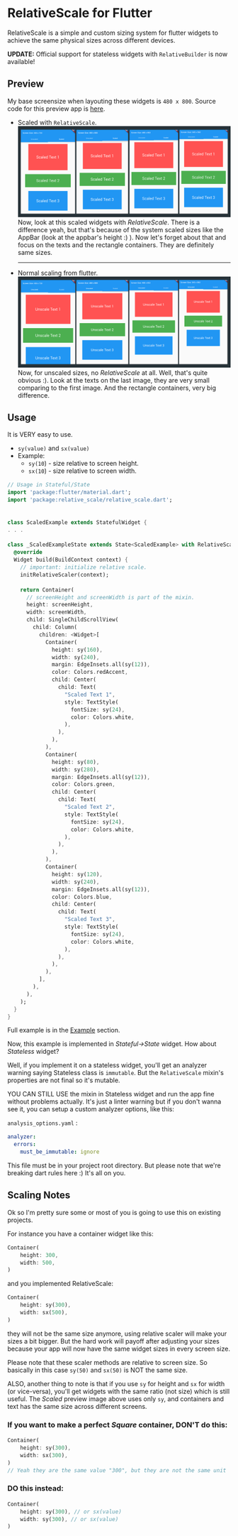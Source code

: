 # RelativeScale for Flutter

RelativeScale is a simple and custom sizing system for flutter widgets to achieve the same physical sizes across different devices.

**UPDATE:** Official support for stateless widgets with `RelativeBuilder` is now available!

## Preview

My base screensize when layouting these widgets is `480 x 800`. Source code for this preview app is [here](https://github.com/xamantra/flutter_relative_scale_example).

- Scaled with `RelativeScale`.
![Scaled](./preview/scaled.png)
Now, look at this scaled widgets with _RelativeScale_. There is a difference yeah, but that's because of the system scaled sizes like the AppBar (look at the appbar's height :) ). Now let's forget about that and focus on the texts and the rectangle containers. They are definitely same sizes.
  <hr>

- Normal scaling from flutter.
  ![Unscaled](./preview/unscaled.png)
  Now, for unscaled sizes, no _RelativeScale_ at all. Well, that's quite obvious :). Look at the texts on the last image, they are very small comparing to the first image. And the rectangle containers, very big difference.

## Usage

It is VERY easy to use.

- `sy(value)` and `sx(value)`
- Example:
  - `sy(10`) - size relative to screen height.
  - `sx(10`) - size relative to screen width.

```Dart
// Usage in Stateful/State
import 'package:flutter/material.dart';
import 'package:relative_scale/relative_scale.dart';


class ScaledExample extends StatefulWidget {
. . .

class _ScaledExampleState extends State<ScaledExample> with RelativeScale {
  @override
  Widget build(BuildContext context) {
    // important: initialize relative scale.
    initRelativeScaler(context);

    return Container(
      // screenHeight and screenWidth is part of the mixin.
      height: screenHeight,
      width: screenWidth,
      child: SingleChildScrollView(
        child: Column(
          children: <Widget>[
            Container(
              height: sy(160),
              width: sy(240),
              margin: EdgeInsets.all(sy(12)),
              color: Colors.redAccent,
              child: Center(
                child: Text(
                  "Scaled Text 1",
                  style: TextStyle(
                    fontSize: sy(24),
                    color: Colors.white,
                  ),
                ),
              ),
            ),
            Container(
              height: sy(80),
              width: sy(280),
              margin: EdgeInsets.all(sy(12)),
              color: Colors.green,
              child: Center(
                child: Text(
                  "Scaled Text 2",
                  style: TextStyle(
                    fontSize: sy(24),
                    color: Colors.white,
                  ),
                ),
              ),
            ),
            Container(
              height: sy(120),
              width: sy(240),
              margin: EdgeInsets.all(sy(12)),
              color: Colors.blue,
              child: Center(
                child: Text(
                  "Scaled Text 3",
                  style: TextStyle(
                    fontSize: sy(24),
                    color: Colors.white,
                  ),
                ),
              ),
            ),
          ],
        ),
      ),
    );
  }
}

```

Full example is in the [Example](https://pub.dev/packages/relative_scale#-example-tab-) section.

Now, this example is implemented in _Stateful->State_ widget. How about _Stateless_ widget?

Well, if you implement it on a stateless widget, you'll get an analyzer warning saying Stateless class is `immutable`. But the `RelativeScale` mixin's properties are not final so it's mutable.

YOU CAN STILL USE the mixin in Stateless widget and run the app fine without problems actually.
It's just a linter warning but if you don't wanna see it, you can setup a custom analyzer options, like this:

`analysis_options.yaml` :

```yaml
analyzer:
  errors:
    must_be_immutable: ignore
```

This file must be in your project root directory. But please note that we're breaking dart rules here :) It's all on you.

## Scaling Notes

Ok so I'm pretty sure some or most of you is going to use this on existing projects.

For instance you have a container widget like this:

```Dart
Container(
    height: 300,
    width: 500,
)
```

and you implemented RelativeScale:

```Dart
Container(
    height: sy(300),
    width: sx(500),
)
```

they will not be the same size anymore, using relative scaler will make your sizes a bit bigger. But the hard work will payoff after adjusting your sizes because your app will now have the same widget sizes in every screen size.

Please note that these scaler methods are relative to screen size. So basically in this case `sy(50)` and `sx(50)` is NOT the same size.

ALSO, another thing to note is that if you use `sy` for height and `sx` for width (or vice-versa), you'll get widgets with the same ratio (not size) which is still useful. The _Scaled_ preview image above uses only `sy`, and containers and text has the same size across different screens.

### If you want to make a perfect _Square_ container, DON'T do this:

```Dart
Container(
    height: sy(300),
    width: sx(300),
)
// Yeah they are the same value "300", but they are not the same unit 'cause you used "sx" on the width.
```

### DO this instead:

```Dart
Container(
    height: sy(300), // or sx(value)
    width: sy(300), // or sx(value)
)
```
